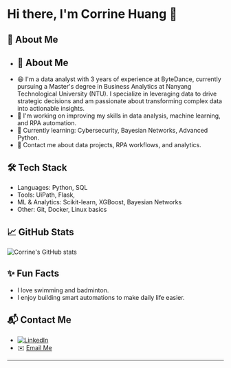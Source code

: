 
<!--
**CorrineHuang/CorrineHuang** is a ✨ _special_ ✨ repository because its `README.md` (this file) appears on your GitHub profile.

Here are some ideas to get you started:

- 🔭 I’m currently working on ...
- 🌱 I’m currently learning ...
- 👯 I’m looking to collaborate on ...
- 🤔 I’m looking for help with ...
- 💬 Ask me about ...
- 📫 How to reach me: ...
- 😄 Pronouns: ...
- ⚡ Fun fact: ...
-->

# Hi there, I'm Corrine Huang 👋

## 🌟 About Me
- ## 🌟 About Me
- 😄 I'm a data analyst with 3 years of experience at ByteDance, currently pursuing a Master's degree in Business Analytics at Nanyang Technological University (NTU). I specialize in leveraging data to drive strategic decisions and am passionate about transforming complex data into actionable insights.
- 🔭 I'm working on improving my skills in data analysis, machine learning, and RPA automation.
- 🌱 Currently learning: Cybersecurity, Bayesian Networks, Advanced Python.
- 💬 Contact me about data projects, RPA workflows, and analytics.

## 🛠 Tech Stack
- Languages: Python, SQL
- Tools: UiPath, Flask,
- ML & Analytics: Scikit-learn, XGBoost, Bayesian Networks
- Other: Git, Docker, Linux basics

## 📈 GitHub Stats
![Corrine's GitHub stats](https://github-readme-stats.vercel.app/api?username=CorrineHuang&show_icons=true&theme=tokyonight)

## ✨ Fun Facts
- I love swimming and badminton.
- I enjoy building smart automations to make daily life easier.

## 📬 Contact Me
- [![LinkedIn](https://img.shields.io/badge/LinkedIn-Connect-blue?style=flat-square&logo=linkedin)](https://www.linkedin.com/in/kun-huang-511110188/)
- ✉️ [Email Me](mailto:imhuangkun@outlook.com)


---
